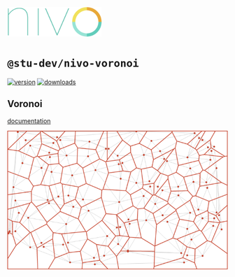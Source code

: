 <a href="https://nivo.rocks"><img alt="nivo" src="https://raw.githubusercontent.com/plouc/nivo/master/nivo.png" width="216" height="68"/></a>

# `@stu-dev/nivo-voronoi`

[![version](https://img.shields.io/npm/v/@stu-dev/nivo-voronoi?style=for-the-badge)](https://www.npmjs.com/package/@stu-dev/nivo-voronoi)
[![downloads](https://img.shields.io/npm/dm/@stu-dev/nivo-voronoi?style=for-the-badge)](https://www.npmjs.com/package/@stu-dev/nivo-voronoi)

## Voronoi

[documentation](http://nivo.rocks/voronoi)

![Voronoi](https://raw.githubusercontent.com/plouc/nivo/master/website/src/assets/captures/voronoi.png)
